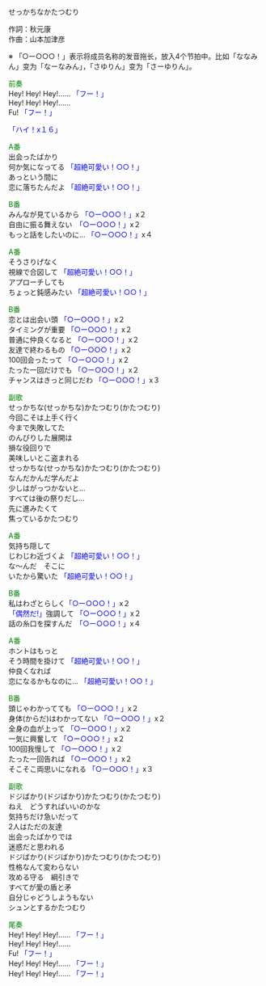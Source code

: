 せっかちなかたつむり  
  
作詞：秋元康  
作曲：山本加津彦  
  
※ 「○ー○○○！」表示将成员名称的发音拖长，放入4个节拍中。比如「ななみん」变为「なーなみん」，「さゆりん」变为「さーゆりん」。  
  
<font color=green>前奏</font>  
Hey! Hey! Hey!…… <font color=blue>「フー！」</font>   
Hey! Hey! Hey!……   
Fu! <font color=blue>「フー！」</font>  
  
<font color=blue>「ハイ！x１６」</font>   
  
<font color=green>A番</font>  
出会ったばかり  
何か気になってる <font color=blue>「超絶可愛い！○○！」</font>   
あっという間に  
恋に落ちたんだよ <font color=blue>「超絶可愛い！○○！」</font>   
  
<font color=green>B番</font>  
みんなが見ているから <font color=blue>「○ー○○○！」</font>x２  
自由に振る舞えない　<font color=blue>「○ー○○○！」</font>x２  
もっと話をしたいのに… <font color=blue>「○ー○○○！」</font>x４  
  
<font color=green>A番</font>  
そうさりげなく  
視線で合図して <font color=blue>「超絶可愛い！○○！」</font>   
アプローチしても  
ちょっと鈍感みたい <font color=blue>「超絶可愛い！○○！」</font>   
  
<font color=green>B番</font>  
恋とは出会い頭 <font color=blue>「○ー○○○！」</font>x２  
タイミングが重要 <font color=blue>「○ー○○○！」</font>x２  
普通に仲良くなると <font color=blue>「○ー○○○！」</font>x２  
友達で終わるもの <font color=blue>「○ー○○○！」</font>x２  
100回会ったって <font color=blue>「○ー○○○！」</font>x２  
たった一回だけでも <font color=blue>「○ー○○○！」</font>x２  
チャンスはきっと同じだわ <font color=blue>「○ー○○○！」</font>x３  
  
<font color=green>副歌</font>  
せっかちな(せっかちな)かたつむり(かたつむり)  
今回こそは上手く行く  
今まで失敗してた  
のんびりした展開は  
損な役回りで  
美味しいとこ盗まれる  
せっかちな(せっかちな)かたつむり(かたつむり)  
なんだかんだ学んだよ  
少しはがっつかないと…  
すべては後の祭りだし…  
先に進みたくて  
焦っているかたつむり  
  
<font color=green>A番</font>  
気持ち隠して  
じわじわ近づくよ <font color=blue>「超絶可愛い！○○！」</font>   
な～んだ　そこに  
いたから驚いた <font color=blue>「超絶可愛い！○○！」</font>   
  
<font color=green>B番</font>  
私はわざとらしく<font color=blue>「○ー○○○！」</font>x２  
<font color=blue>「偶然だ!」</font>強調して <font color=blue>「○ー○○○！」</font>x２  
話の糸口を探すんだ　<font color=blue>「○ー○○○！」</font>x４  
  
<font color=green>A番</font>  
ホントはもっと　  
そう時間を掛けて <font color=blue>「超絶可愛い！○○！」</font>   
仲良くなれば  
恋になるかもなのに… <font color=blue>「超絶可愛い！○○！」</font>   
  
<font color=green>B番</font>  
頭じゃわかってても <font color=blue>「○ー○○○！」</font>x２  
身体(からだ)はわかってない <font color=blue>「○ー○○○！」</font>x２  
全身の血が上って <font color=blue>「○ー○○○！」</font>x２  
一気に興奮して <font color=blue>「○ー○○○！」</font>x２  
100回我慢して <font color=blue>「○ー○○○！」</font>x２  
たった一回告れば <font color=blue>「○ー○○○！」</font>x２  
そこそこ両思いになれる <font color=blue>「○ー○○○！」</font>x３  
  
<font color=green>副歌</font>  
ドジばかり(ドジばかり)かたつむり(かたつむり)  
ねえ　どうすればいいのかな  
気持ちだけ急いだって  
2人はただの友達  
出会ったばかりでは  
迷惑だと思われる  
ドジばかり(ドジばかり)かたつむり(かたつむり)  
性格なんて変わらない  
攻める守る　綱引きで  
すべてが愛の盾と矛  
自分じゃどうしようもない  
シュンとするかたつむり  
  
<font color=green>尾奏</font>  
Hey! Hey! Hey!…… <font color=blue>「フー！」</font>   
Hey! Hey! Hey!……   
Fu! <font color=blue>「フー！」</font>   
Hey! Hey! Hey!…… <font color=blue>「フー！」</font>   
Hey! Hey! Hey!…… <font color=blue>「フー！」</font>   
